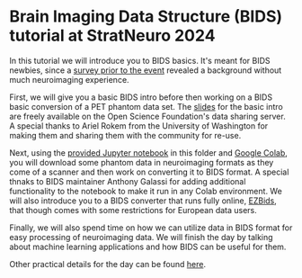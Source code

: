 # Brain Imaging Data Structure (BIDS) tutorial at StratNeuro 2024

In this tutorial we will introduce you to BIDS basics. It's meant for BIDS newbies, since a [survey prior to the event](./StratNeuro2024_intro.pdf) revealed a background without much neuroimaging experience.

First, we will give you a basic BIDS intro before then working on a BIDS basic conversion of a PET phantom data set. 
The [slides](https://osf.io/e3b2m) for the basic intro are freely available on the Open Science Foundation's data sharing server. A special thanks to Ariel Rokem from the University of Washington for making them and sharing them with the community for re-use.

Next, using the [provided Jupyter notebook](./PET_BIDS_tutorial_Colab.ipynb) in this folder and [Google Colab](http://colab.research.google.com/), you will download some phantom data in neuroimaging formats as they come of a scanner and then work on converting it to BIDS format. A special thnaks to BIDS maintainer Anthony Galassi for adding additional functionality to the notebook to make it run in any Colab environment. We will also introduce you to a BIDS converter that runs fully online, [EZBids](https://brainlife.io/ezbids/), that though comes with some restrictions for European data users. 

Finally, we will also spend time on how we can utilize data in BIDS format for easy processing of neuroimaging data. We will finish the day by talking about machine learning applications and how BIDS can be useful for them.

Other practical details for the day can be found [here](https://news.ki.se/calendar/stratneuro-retreat-2024-exclusive-day-for-phd-students).